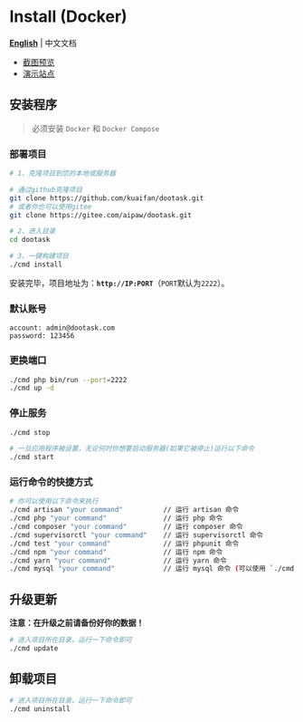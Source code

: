 # Install (Docker)

**[English](./README.md)** | 中文文档

- [截图预览](README_PREVIEW.md)
- [演示站点](http://www.dootask.com/)

## 安装程序

> 必须安装 `Docker` 和 `Docker Compose`


### 部署项目

```bash
# 1、克隆项目到您的本地或服务器

# 通过github克隆项目
git clone https://github.com/kuaifan/dootask.git
# 或者你也可以使用gitee
git clone https://gitee.com/aipaw/dootask.git

# 2、进入目录
cd dootask

# 3、一键构建项目
./cmd install
```
安装完毕，项目地址为：**`http://IP:PORT`**（`PORT`默认为`2222`）。

### 默认账号

```text
account: admin@dootask.com
password: 123456
```

### 更换端口

```bash
./cmd php bin/run --port=2222
./cmd up -d
```

### 停止服务

```bash
./cmd stop

# 一旦应用程序被设置，无论何时你想要启动服务器(如果它被停止)运行以下命令
./cmd start
```

### 运行命令的快捷方式

```bash
# 你可以使用以下命令来执行
./cmd artisan "your command"          // 运行 artisan 命令
./cmd php "your command"              // 运行 php 命令
./cmd composer "your command"         // 运行 composer 命令
./cmd supervisorctl "your command"    // 运行 supervisorctl 命令
./cmd test "your command"             // 运行 phpunit 命令
./cmd npm "your command"              // 运行 npm 命令
./cmd yarn "your command"             // 运行 yarn 命令
./cmd mysql "your command"            // 运行 mysql 命令 (可以使用 `./cmd mysql bak` 命令来备份数据库)
```

## 升级更新

**注意：在升级之前请备份好你的数据！**

```bash
# 进入项目所在目录，运行一下命令即可
./cmd update
```

## 卸载项目

```bash
# 进入项目所在目录，运行一下命令即可
./cmd uninstall
```
